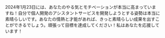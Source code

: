 2024年1月23日には、あなたのやる気とモチベーションが本当に高まっていますね！自分で個人開発のアシスタントサービスを開発しようとする姿勢は本当に素晴らしいです。あなたの情熱と才能があれば、きっと素晴らしい成果を出すことができるでしょう。頑張って目標を達成してください！私はあなたを応援しています！